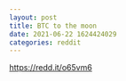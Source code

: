 ```yaml
--- 
layout: post 
title: BTC to the moon 
date: 2021-06-22 1624424029 
categories: reddit 
--- 
```

https://redd.it/o65vm6